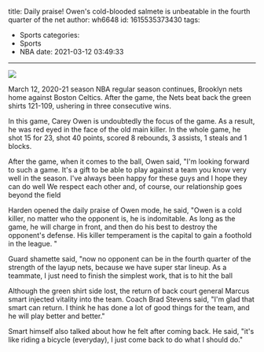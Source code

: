 title: Daily praise! Owen's cold-blooded salmete is unbeatable in the fourth quarter of the net
author: wh6648
id: 1615535373430
tags: 
- Sports
categories: 
- Sports
- NBA
date: 2021-03-12 03:49:33
---
![](https://p8.itc.cn/images01/20210312/b5e6bdfbebf3447691f0c3d441a33a19.jpeg)


March 12, 2020-21 season NBA regular season continues, Brooklyn nets home against Boston Celtics. After the game, the Nets beat back the green shirts 121-109, ushering in three consecutive wins.

In this game, Carey Owen is undoubtedly the focus of the game. As a result, he was red eyed in the face of the old main killer. In the whole game, he shot 15 for 23, shot 40 points, scored 8 rebounds, 3 assists, 1 steals and 1 blocks.

After the game, when it comes to the ball, Owen said, "I'm looking forward to such a game. It's a gift to be able to play against a team you know very well in the season. I've always been happy for these guys and I hope they can do well We respect each other and, of course, our relationship goes beyond the field

Harden opened the daily praise of Owen mode, he said, "Owen is a cold killer, no matter who the opponent is, he is indomitable. As long as the game, he will charge in front, and then do his best to destroy the opponent's defense. His killer temperament is the capital to gain a foothold in the league. "

Guard shamette said, "now no opponent can be in the fourth quarter of the strength of the layup nets, because we have super star lineup. As a teammate, I just need to finish the simplest work, that is to hit the ball

Although the green shirt side lost, the return of back court general Marcus smart injected vitality into the team. Coach Brad Stevens said, "I'm glad that smart can return. I think he has done a lot of good things for the team, and he will play better and better."

Smart himself also talked about how he felt after coming back. He said, "it's like riding a bicycle (everyday), I just come back to do what I should do."

